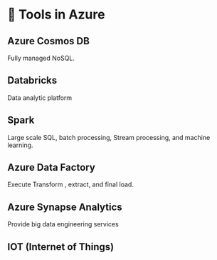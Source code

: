 # 🏹 Tools in Azure

## Azure Cosmos DB

Fully managed NoSQL.

## Databricks&#x20;

Data analytic platform

## Spark&#x20;

Large scale SQL, batch processing, Stream processing, and machine learning.

## Azure Data Factory

Execute Transform , extract, and final load.&#x20;

## Azure Synapse Analytics

Provide big data engineering services



## IOT (Internet of Things)

